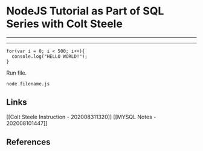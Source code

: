 # NodeJS Tutorial as Part of SQL Series with Colt Steele
___

___

	for(var i = 0; i < 500; i++){
	  console.log("HELLO WORLD!");
	}

Run file.

	node filename.js



## Links
[[Colt Steele  Instruction - 202008311320]]
[[MYSQL Notes - 202008101447]]

## References
